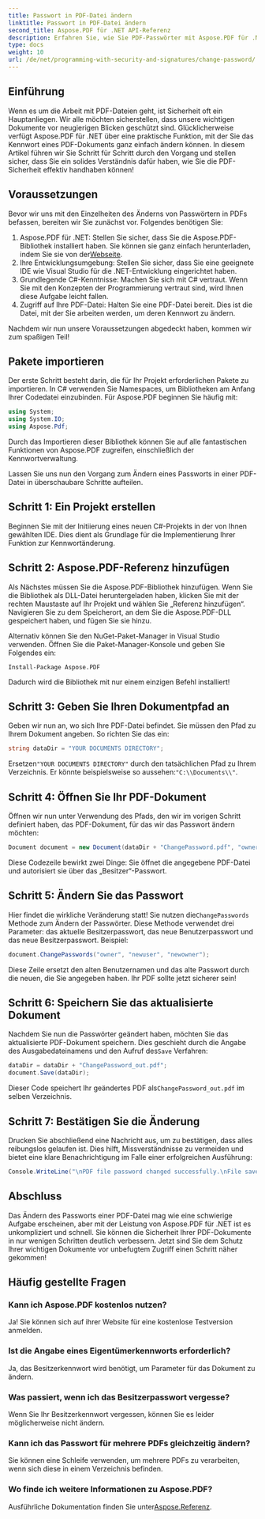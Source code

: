 ```yaml
---
title: Passwort in PDF-Datei ändern
linktitle: Passwort in PDF-Datei ändern
second_title: Aspose.PDF für .NET API-Referenz
description: Erfahren Sie, wie Sie PDF-Passwörter mit Aspose.PDF für .NET einfach ändern. Unsere Schritt-für-Schritt-Anleitung führt Sie sicher durch den Vorgang.
type: docs
weight: 10
url: /de/net/programming-with-security-and-signatures/change-password/
---
```

## Einführung

Wenn es um die Arbeit mit PDF-Dateien geht, ist Sicherheit oft ein Hauptanliegen. Wir alle möchten sicherstellen, dass unsere wichtigen Dokumente vor neugierigen Blicken geschützt sind. Glücklicherweise verfügt Aspose.PDF für .NET über eine praktische Funktion, mit der Sie das Kennwort eines PDF-Dokuments ganz einfach ändern können. In diesem Artikel führen wir Sie Schritt für Schritt durch den Vorgang und stellen sicher, dass Sie ein solides Verständnis dafür haben, wie Sie die PDF-Sicherheit effektiv handhaben können!

## Voraussetzungen

Bevor wir uns mit den Einzelheiten des Änderns von Passwörtern in PDFs befassen, bereiten wir Sie zunächst vor. Folgendes benötigen Sie:

1. Aspose.PDF für .NET: Stellen Sie sicher, dass Sie die Aspose.PDF-Bibliothek installiert haben. Sie können sie ganz einfach herunterladen, indem Sie sie von der[Webseite](https://releases.aspose.com/pdf/net/).
2. Ihre Entwicklungsumgebung: Stellen Sie sicher, dass Sie eine geeignete IDE wie Visual Studio für die .NET-Entwicklung eingerichtet haben.
3. Grundlegende C#-Kenntnisse: Machen Sie sich mit C# vertraut. Wenn Sie mit den Konzepten der Programmierung vertraut sind, wird Ihnen diese Aufgabe leicht fallen.
4. Zugriff auf Ihre PDF-Datei: Halten Sie eine PDF-Datei bereit. Dies ist die Datei, mit der Sie arbeiten werden, um deren Kennwort zu ändern.

Nachdem wir nun unsere Voraussetzungen abgedeckt haben, kommen wir zum spaßigen Teil!

## Pakete importieren

Der erste Schritt besteht darin, die für Ihr Projekt erforderlichen Pakete zu importieren. In C# verwenden Sie Namespaces, um Bibliotheken am Anfang Ihrer Codedatei einzubinden. Für Aspose.PDF beginnen Sie häufig mit:

```csharp
using System;
using System.IO;
using Aspose.Pdf;
```

Durch das Importieren dieser Bibliothek können Sie auf alle fantastischen Funktionen von Aspose.PDF zugreifen, einschließlich der Kennwortverwaltung. 

Lassen Sie uns nun den Vorgang zum Ändern eines Passworts in einer PDF-Datei in überschaubare Schritte aufteilen. 

## Schritt 1: Ein Projekt erstellen

Beginnen Sie mit der Initiierung eines neuen C#-Projekts in der von Ihnen gewählten IDE. Dies dient als Grundlage für die Implementierung Ihrer Funktion zur Kennwortänderung.

## Schritt 2: Aspose.PDF-Referenz hinzufügen

Als Nächstes müssen Sie die Aspose.PDF-Bibliothek hinzufügen. Wenn Sie die Bibliothek als DLL-Datei heruntergeladen haben, klicken Sie mit der rechten Maustaste auf Ihr Projekt und wählen Sie „Referenz hinzufügen“. Navigieren Sie zu dem Speicherort, an dem Sie die Aspose.PDF-DLL gespeichert haben, und fügen Sie sie hinzu.

Alternativ können Sie den NuGet-Paket-Manager in Visual Studio verwenden. Öffnen Sie die Paket-Manager-Konsole und geben Sie Folgendes ein:

```
Install-Package Aspose.PDF
```

Dadurch wird die Bibliothek mit nur einem einzigen Befehl installiert!

## Schritt 3: Geben Sie Ihren Dokumentpfad an

Geben wir nun an, wo sich Ihre PDF-Datei befindet. Sie müssen den Pfad zu Ihrem Dokument angeben. So richten Sie das ein:

```csharp
string dataDir = "YOUR DOCUMENTS DIRECTORY";
```

 Ersetzen`"YOUR DOCUMENTS DIRECTORY"` durch den tatsächlichen Pfad zu Ihrem Verzeichnis. Er könnte beispielsweise so aussehen:`"C:\\Documents\\"`.

## Schritt 4: Öffnen Sie Ihr PDF-Dokument

Öffnen wir nun unter Verwendung des Pfads, den wir im vorigen Schritt definiert haben, das PDF-Dokument, für das wir das Passwort ändern möchten:

```csharp
Document document = new Document(dataDir + "ChangePassword.pdf", "owner");
```

Diese Codezeile bewirkt zwei Dinge: Sie öffnet die angegebene PDF-Datei und autorisiert sie über das „Besitzer“-Passwort.

## Schritt 5: Ändern Sie das Passwort

 Hier findet die wirkliche Veränderung statt! Sie nutzen die`ChangePasswords` Methode zum Ändern der Passwörter. Diese Methode verwendet drei Parameter: das aktuelle Besitzerpasswort, das neue Benutzerpasswort und das neue Besitzerpasswort. Beispiel:

```csharp
document.ChangePasswords("owner", "newuser", "newowner");
```

Diese Zeile ersetzt den alten Benutzernamen und das alte Passwort durch die neuen, die Sie angegeben haben. Ihr PDF sollte jetzt sicherer sein!

## Schritt 6: Speichern Sie das aktualisierte Dokument

 Nachdem Sie nun die Passwörter geändert haben, möchten Sie das aktualisierte PDF-Dokument speichern. Dies geschieht durch die Angabe des Ausgabedateinamens und den Aufruf des`Save` Verfahren:

```csharp
dataDir = dataDir + "ChangePassword_out.pdf";
document.Save(dataDir);
```

 Dieser Code speichert Ihr geändertes PDF als`ChangePassword_out.pdf` im selben Verzeichnis.

## Schritt 7: Bestätigen Sie die Änderung

Drucken Sie abschließend eine Nachricht aus, um zu bestätigen, dass alles reibungslos gelaufen ist. Dies hilft, Missverständnisse zu vermeiden und bietet eine klare Benachrichtigung im Falle einer erfolgreichen Ausführung:

```csharp
Console.WriteLine("\nPDF file password changed successfully.\nFile saved at " + dataDir);
```

## Abschluss

Das Ändern des Passworts einer PDF-Datei mag wie eine schwierige Aufgabe erscheinen, aber mit der Leistung von Aspose.PDF für .NET ist es unkompliziert und schnell. Sie können die Sicherheit Ihrer PDF-Dokumente in nur wenigen Schritten deutlich verbessern. Jetzt sind Sie dem Schutz Ihrer wichtigen Dokumente vor unbefugtem Zugriff einen Schritt näher gekommen!

## Häufig gestellte Fragen

### Kann ich Aspose.PDF kostenlos nutzen?
Ja! Sie können sich auf ihrer Website für eine kostenlose Testversion anmelden.

### Ist die Angabe eines Eigentümerkennworts erforderlich?
Ja, das Besitzerkennwort wird benötigt, um Parameter für das Dokument zu ändern.

### Was passiert, wenn ich das Besitzerpasswort vergesse?
Wenn Sie Ihr Besitzerkennwort vergessen, können Sie es leider möglicherweise nicht ändern.

### Kann ich das Passwort für mehrere PDFs gleichzeitig ändern?
Sie können eine Schleife verwenden, um mehrere PDFs zu verarbeiten, wenn sich diese in einem Verzeichnis befinden.

### Wo finde ich weitere Informationen zu Aspose.PDF?
 Ausführliche Dokumentation finden Sie unter[Aspose.Referenz](https://reference.aspose.com/pdf/net/).